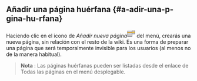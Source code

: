## Añadir una página huérfana {#a-adir-una-p-gina-hu-rfana}

Haciendo clic en el icono de _Añadir nueva página_![](../assets/graphics210.png) del menú, crearás una nueva página, sin relación con el resto de la wiki. Es una forma de preparar una página que será temporalmente invisible para los usuarios (al menos no de la manera habitual).

> **Nota** : Las páginas huérfanas pueden ser listadas desde el enlace de Todas las páginas en el menú desplegable.

